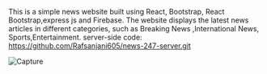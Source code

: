 This is a simple news website built using React, Bootstrap, React Bootstrap,express js and Firebase. The website displays the latest news articles in different categories, such as Breaking News ,International News, Sports,Entertainment.
server-side code: https://github.com/Rafsanjani605/news-247-server.git

![Capture](https://user-images.githubusercontent.com/80273287/226199926-0a934a35-237f-4d99-8638-bf4de716becc.PNG)
